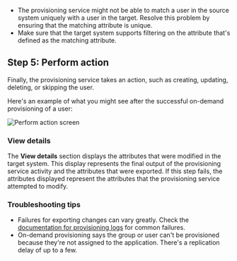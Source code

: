 - The provisioning service might not be able to match a user in the source system uniquely with a user in the target. Resolve this problem by ensuring that the matching attribute is unique.
- Make sure that the target system supports filtering on the attribute that's defined as the matching attribute.

## Step 5: Perform action

Finally, the provisioning service takes an action, such as creating, updating, deleting, or skipping the user.

Here's an example of what you might see after the successful on-demand provisioning of a user:

![Perform action screen](image_url)

### View details

The **View details** section displays the attributes that were modified in the target system. This display represents the final output of the provisioning service activity and the attributes that were exported. If this step fails, the attributes displayed represent the attributes that the provisioning service attempted to modify.

### Troubleshooting tips

- Failures for exporting changes can vary greatly. Check the [documentation for provisioning logs](link_to_docs) for common failures.
- On-demand provisioning says the group or user can't be provisioned because they're not assigned to the application. There's a replication delay of up to a few.